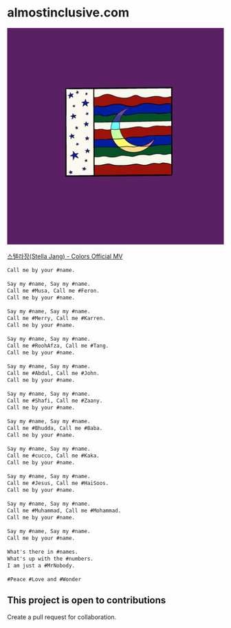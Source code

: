 # almostinclusive.com

![flag](flag.png "Flag")

[스텔라장(Stella Jang) - Colors Official MV](https://www.youtube.com/watch?v=CRHPclhtlN0)

```
Call me by your #name.

Say my #name, Say my #name.
Call me #Musa, Call me #Feron.
Call me by your #name.

Say my #name, Say my #name.
Call me #Merry, Call me #Karren.
Call me by your #name.

Say my #name, Say my #name.
Call me #RoohAfza, Call me #Tang.
Call me by your #name.

Say my #name, Say my #name.
Call me #Abdul, Call me #John.
Call me by your #name.

Say my #name, Say my #name.
Call me #Shafi, Call me #Zaany.
Call me by your #name.

Say my #name, Say my #name.
Call me #Bhudda, Call me #Baba.
Call me by your #name.

Say my #name, Say my #name.
Call me #cucco, Call me #Kaka.
Call me by your #name.

Say my #name, Say my #name.
Call me #Jesus, Call me #HaiSoos.
Call me by your #name.

Say my #name, Say my #name.
Call me #Muhammad, Call me #Mohammad.
Call me by your #name.

Say my #name, Say my #name.
Call me by your #name.

What's there in #names.
What's up with the #numbers.
I am just a #MrNobody.

#Peace #Love and #Wonder
```

## This project is open to contributions

Create a pull request for collaboration.
